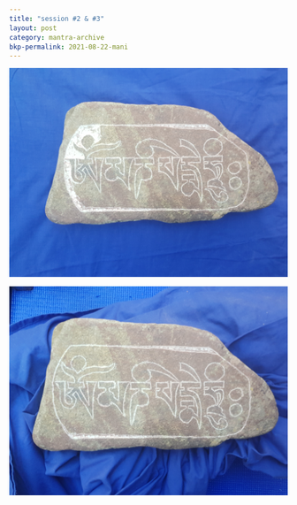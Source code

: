 ```yaml
---
title: "session #2 & #3"
layout: post
category: mantra-archive
bkp-permalink: 2021-08-22-mani
---
```


![stone6](/assets/images/mani/mani10/stone6.jpg)  


![stone5](/assets/images/mani/mani10/stone5.jpg)  
